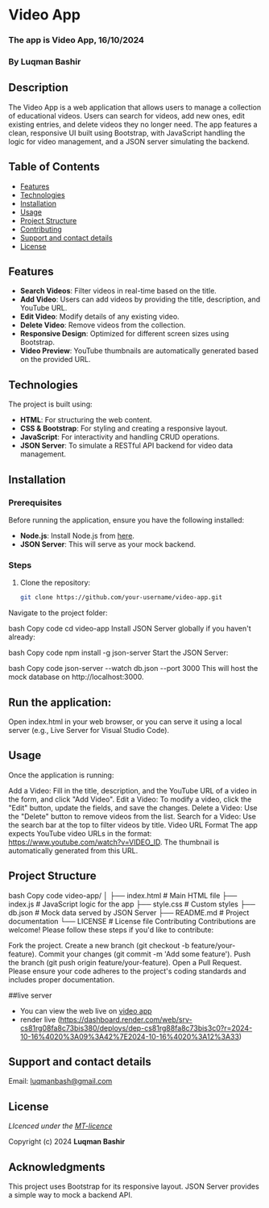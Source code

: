 # Video App
### The app is Video App, 16/10/2024
### **By Luqman Bashir**

## Description
The Video App is a web application that allows users to manage a collection of educational videos. Users can search for videos, add new ones, edit existing entries, and delete videos they no longer need. The app features a clean, responsive UI built using Bootstrap, with JavaScript handling the logic for video management, and a JSON server simulating the backend.

## Table of Contents
- [Features](#features)
- [Technologies](#technologies)
- [Installation](#installation)
- [Usage](#usage)
- [Project Structure](#project-structure)
- [Contributing](#contributing)
- [Support and contact details](#support-and-contact-details)
- [License](#license)

## Features
- **Search Videos**: Filter videos in real-time based on the title.
- **Add Video**: Users can add videos by providing the title, description, and YouTube URL.
- **Edit Video**: Modify details of any existing video.
- **Delete Video**: Remove videos from the collection.
- **Responsive Design**: Optimized for different screen sizes using Bootstrap.
- **Video Preview**: YouTube thumbnails are automatically generated based on the provided URL.

## Technologies

The project is built using:

- **HTML**: For structuring the web content.
- **CSS & Bootstrap**: For styling and creating a responsive layout.
- **JavaScript**: For interactivity and handling CRUD operations.
- **JSON Server**: To simulate a RESTful API backend for video data management.

## Installation

### Prerequisites

Before running the application, ensure you have the following installed:

- **Node.js**: Install Node.js from [here](https://nodejs.org/).
- **JSON Server**: This will serve as your mock backend.

### Steps

1. Clone the repository:
   ```bash
   git clone https://github.com/your-username/video-app.git
Navigate to the project folder:

bash
Copy code
cd video-app
Install JSON Server globally if you haven't already:

bash
Copy code
npm install -g json-server
Start the JSON Server:

bash
Copy code
json-server --watch db.json --port 3000
This will host the mock database on http://localhost:3000.

## Run the application:
Open index.html in your web browser, or you can serve it using a local server (e.g., Live Server for Visual Studio Code).

## Usage
Once the application is running:

Add a Video: Fill in the title, description, and the YouTube URL of a video in the form, and click "Add Video".
Edit a Video: To modify a video, click the "Edit" button, update the fields, and save the changes.
Delete a Video: Use the "Delete" button to remove videos from the list.
Search for a Video: Use the search bar at the top to filter videos by title.
Video URL Format
The app expects YouTube video URLs in the format: https://www.youtube.com/watch?v=VIDEO_ID. The thumbnail is automatically generated from this URL.

## Project Structure
bash
Copy code
video-app/
│
├── index.html          # Main HTML file
├── index.js            # JavaScript logic for the app
├── style.css           # Custom styles
├── db.json             # Mock data served by JSON Server
├── README.md           # Project documentation
└── LICENSE             # License file
Contributing
Contributions are welcome! Please follow these steps if you'd like to contribute:

Fork the project.
Create a new branch (git checkout -b feature/your-feature).
Commit your changes (git commit -m 'Add some feature').
Push the branch (git push origin feature/your-feature).
Open a Pull Request.
Please ensure your code adheres to the project's coding standards and includes proper documentation.

##live server
* You can view the web live on [video app](https://luqman-bashir.github.io/PHASE-1-PROJECT/)
* render live (https://dashboard.render.com/web/srv-cs81rg08fa8c73bis380/deploys/dep-cs81rg88fa8c73bis3c0?r=2024-10-16%4020%3A09%3A42%7E2024-10-16%4020%3A12%3A33)



## Support and contact details
Email: luqmanbash@gmail.com

## License
*LIcenced under the [MT-licence](https://github.com/luqman-bashir/PHASE-1-PROJECT/blob/master/License.md)*

Copyright (c) 2024 **Luqman Bashir**

## Acknowledgments
This project uses Bootstrap for its responsive layout. JSON Server provides a simple way to mock a backend API.


